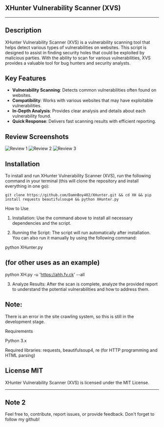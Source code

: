 

## XHunter Vulnerability Scanner (XVS)

---

## Description
XHunter Vulnerability Scanner (XVS) is a vulnerability scanning tool that helps detect various types of vulnerabilities on websites. This script is designed to assist in finding security holes that could be exploited by malicious parties. With the ability to scan for various vulnerabilities, XVS provides a valuable tool for bug hunters and security analysts.

## Key Features
- **Vulnerability Scanning**: Detects common vulnerabilities often found on websites.
- **Compatibility**: Works with various websites that may have exploitable vulnerabilities.
- **In-Depth Analysis**: Provides clear analysis and details about each vulnerability found.
- **Quick Response**: Delivers fast scanning results with efficient reporting.

## Review Screenshots
![Review 1](https://b.top4top.io/p_3319501qm4.jpg)
![Review 2](https://c.top4top.io/p_331979stu6.jpg)
![Review 3](https://g.top4top.io/p_3319e26g87.jpg)

## Installation
To install and run XHunter Vulnerability Scanner (XVS), run the following command in your terminal (this will clone the repository and install everything in one go):

```
git clone https://github.com/DamnBoy402/XHunter.git && cd XH && pip install requests beautifulsoup4 && python XHunter.py
```


How to Use

1. Installation: Use the command above to install all necessary dependencies and the script.


2. Running the Script: The script will run automatically after installation. You can also run it manually by using the following command:

python XHunter.py

## (for other uses as an example)
python XH.py -u 'https://ahh.fv.ck' --all


3. Analyze Results: After the scan is complete, analyze the provided report to understand the potential vulnerabilities and how to address them.


## Note:
There is an error in the site crawling system, so this is still in the development stage.

Requirements

Python 3.x

Required libraries: requests, beautifulsoup4, re (for HTTP programming and HTML parsing)


## License MIT
XHunter Vulnerability Scanner (XVS) is licensed under the MIT License.

---

## Note 2
Feel free to, contribute, report issues, or provide feedback. Don't forget to follow my github!



